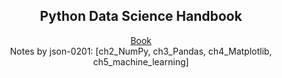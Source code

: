 <h2 align="center">Python Data Science Handbook</h1>

<p align="center">
  <a href="https://jakevdp.github.io/PythonDataScienceHandbook/" target="_blank">Book</a>
  <br>
  Notes by json-0201: [ch2_NumPy, ch3_Pandas, ch4_Matplotlib, ch5_machine_learning]
</p>

